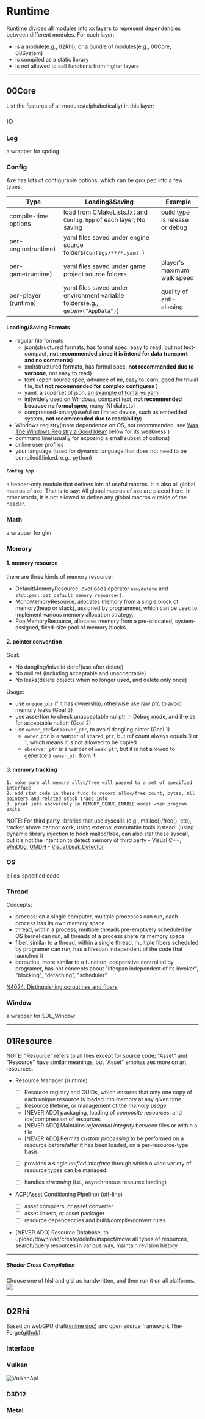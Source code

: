 # Runtime

Runtime divides all modules into xx layers to represent dependencies between different modules. For each layer:
- is a module(e.g., 02Rhi), or a bundle of modules(e.g., 00Core, 08System)
- is compiled as a static library
- is not allowed to call functions from higher layers

---
## **00Core**

List the features of all modules(alphabetically) in this layer:

### **IO**

### **Log**
a wrapper for spdlog.

### **Config**

Axe has lots of configurable options, which can be grouped into a few types:

| Type                 | Loading&Saving                                               | Example                        |
| -------------------- | ------------------------------------------------------------ | ------------------------------ |
| compile-time options | load from CMakeLists.txt and `Config.hpp` of each layer; No saving | build type is release or debug |
| per-engine(runtime)  | yaml files saved under engine source folders(`Configs/**/*.yaml `) |                                |
| per-game(runtime)    | yaml files saved under game project source folders           | player's maximum walk speed    |
| per-player (runtime) | yaml files saved under environment variable folders(e.g., `getenv("AppData")`) | quality of anti-aliasing       |



#### **Loading/Saving Formats**

- regular file formats
  - json(structured formats, has formal spec, easy to read, but not text-compact,  **not recommended since it is intend for data transport and no comments**)
  - xml(structured formats, has formal spec, **not recommended due to verbose**, not easy to read)
  - toml (open source spec, advance of ini, easy to learn, good for trivial file, but **not recommended  for complex configures** )
  - yaml, a superset of json, [an example of tomal vs yaml](https://gist.github.com/oconnor663/9aeb4ed56394cb013a20)
  - ini(widely used on Windows, compact text, **not recommended because no formal spec**, many INI dialects)
  - compressed-binary(useful on limited device, such as embedded system, **not recommended due to readability**)
- Windows registry(more dependence on OS, not recommended, see [Was The Windows Registry a Good Idea?](https://blog.codinghorror.com/was-the-windows-registry-a-good-idea/) below for its weakness )
- command line(usually for exposing a small subset of options)
- online user profiles
- your language (used for dynamic language that does not need to be compiled&linked. e.g., python)

#### **`Config.hpp`**

a header-only module that defines lots of useful macros. It is also all global macros of axe. That is to say: All global macros of axe are placed here. In other words, It is not allowed to define any global macros outside of the header.

### **Math**

a wrapper for glm

### **Memory**

#### **1. memory resource**
there are three kinds of memory resource:
  - DefaultMemoryResource, overloads operator `new`/`delete` and `std::pmr::get_default_memory_resource()`.
  - MonoMemoryResource, allocates memory from a single block of memory(heap or stack), assigned by programmer, which can be used to implement various memory allocation strategy.  
  - PoolMemoryResource, allocates memory from a pre-allocated, system-assigned, fixed-size pool of memory blocks.

#### **2. pointer convention**
 Goal:
  - No dangling/inivalid deref(use after delete)
  - No null ref (including acceptable and unacceptable)
  - No leaks(delete objects when no longer used, and delete only once)

Usage:
  - use `unique_ptr` if it has ownership, otherwise use raw ptr, to avoid memory leaks (Goal 3)
  - use assertion to check unacceptable nullptr in Debug mode, and if-else for acceptable nullptr (Goal 2)
  - use `owner_ptr`&`observer_ptr`, to avoid dangling pinter (Goal 1)
    - `owner_ptr` is a warper of `shared_ptr`, but ref count always equals 0 or 1, which means it is not allowed to be copied
    - `observer_ptr` is a warper of `weak_ptr`, but it is not allowed to generate a `owner_ptr` from it

#### **3. memory tracking**
    1. make sure all memory alloc/free will passed to a set of specified interface
    2. add stat code in these func to record alloc/free count, bytes, all pointers and related stack trace info
    3. print info above(only in MEMORY_DEBUG_ENABLE mode) when program exits

NOTE: For third party libraries that use syscalls (e.g., malloc()/free(), etc), tracker above cannot work, using external executable tools instead: (using dynamic library injection to hook malloc/free, can also stat these syscall, but it's not the intention to detect memory of third party
    - Visual C++, [WinDbg](https://learn.microsoft.com/en-us/windows-hardware/drivers/debugger/debugger-download-tools), [UMDH](https://learn.microsoft.com/en-us/windows-hardware/drivers/debugger/using-umdh-to-find-a-user-mode-memory-leak?redirectedfrom=MSDN)
    - [Visual Leak Detector](https://kinddragon.github.io/vld/)

### **OS**

all os-specified code

### **Thread**

Concepts:

- process: on a single computer, multiple processes can run, each process has its own memory space
- thread, within a process, multiple threads pre-emptively scheduled by OS kernel can run, all threads of a process share its memory space
- fiber, similar to a thread, within a single thread, multiple fibers scheduled by programer can run, has a lifespan independent of the code that launched it
- coroutine, more similar to a function, cooperative controlled by programer, has not concepts about "lifespan independent of its invoker", "blocking", "detaching", "scheduler"

[N4024: Distinguishing coroutines and fibers](http://www.open-std.org/jtc1/sc22/wg21/docs/papers/2014/n4024.pdf)

### Window
a wrapper for SDL_Window

---

## **01Resource**

NOTE: "Resource" refers to all files except for source code; "Asset" and "Resource" have similar meanings, but "Asset" emphasizes more on art resources.

- Resource Manager (runtime)
  - [ ] Resource registry and GUIDs, which ensures that only one copy of each unique resource is loaded into memory at any given time
  - [ ] Resource lifetime, or management of  the *memory usage* 
  - [NEVER ADD] packaging, loading of *composite resources*,  and (de)compression of resources
  - [NEVER ADD]  Maintains *referential integrity* between files or within a file
  - [NEVER ADD] Permits *custom processing* to be performed on a resource before/after it has been loaded, on a per-resource-type basis
  - [ ] provides a single *unified interface* through which a wide variety of resource types can be managed.
  - [ ] handles *streaming* (i.e., asynchronous resource loading)


- ACP(Asset Conditioning Pipeline) (off-line)

  - [ ] asset compilers, or asset converter
  - [ ] asset linkers, or asset packager
  - [ ] resource dependencies and build/compile/convert rules
- [NEVER ADD] Resource Database, to upload/download/create/delete/inspect/move all types of resources, search/query resources in various way, maintain revision history

---

##### **Shader Cross Compilation**

Choose one of hlsl and glsl as handwritten, and then run it on all platforms.
![](Images/cross_shader_compile.png)

---

## **02Rhi**

Based on webGPU draft([online doc](https://www.w3.org/TR/webgpu/)) and open source framework The-Forge([github](https://github.com/ConfettiFX/The-Forge)).

### **Interface**

### **Vulkan**

![VulkanApi](Images/VulkanAPI.png)

### **D3D12**


### **Metal**
